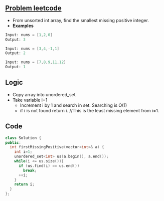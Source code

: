 ## [Problem leetcode](https://leetcode.com/problems/first-missing-positive/submissions/)
- From unsorted int array, find the smallest missing positive integer.
- **Examples**
 ```c
Input: nums = [1,2,0]
Output: 3

Input: nums = [3,4,-1,1]
Output: 2

Input: nums = [7,8,9,11,12]
Output: 1
```

## Logic
- Copy array into unordered_set
- Take variable i=1
  - Increment i by 1 and search in set. Searching is O(1)
  - if i is not found return i. //This is the least missing element from i=1.
  
## Code
```c++
class Solution {
public:
  int firstMissingPositive(vector<int>& a) {
    int i=1;
    unordered_set<int> us(a.begin(), a.end());
    while(i <= us.size()){
      if (us.find(i) == us.end())
        break;
      ++i;
    }
    return i;
  }
};
```
